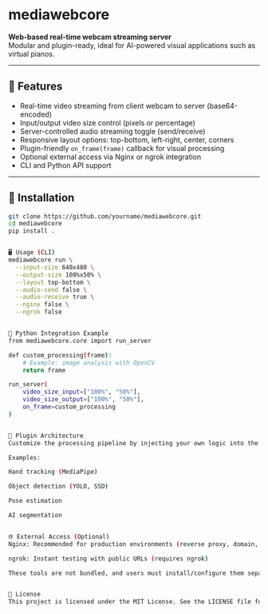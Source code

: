 # mediawebcore

**Web-based real-time webcam streaming server**  
Modular and plugin-ready, ideal for AI-powered visual applications such as virtual pianos.

---

## 🚀 Features

- Real-time video streaming from client webcam to server (base64-encoded)
- Input/output video size control (pixels or percentage)
- Server-controlled audio streaming toggle (send/receive)
- Responsive layout options: top-bottom, left-right, center, corners
- Plugin-friendly `on_frame(frame)` callback for visual processing
- Optional external access via Nginx or ngrok integration
- CLI and Python API support

---

## 🔧 Installation

```bash
git clone https://github.com/yourname/mediawebcore.git
cd mediawebcore
pip install .


🖥️ Usage (CLI)
mediawebcore run \
  --input-size 640x480 \
  --output-size 100%x50% \
  --layout top-bottom \
  --audio-send false \
  --audio-receive true \
  --nginx false \
  --ngrok false


📁 Python Integration Example
from mediawebcore.core import run_server

def custom_processing(frame):
    # Example: image analysis with OpenCV
    return frame

run_server(
    video_size_input=["100%", "50%"],
    video_size_output=["100%", "50%"],
    on_frame=custom_processing
)


🧩 Plugin Architecture
Customize the processing pipeline by injecting your own logic into the on_frame(frame) callback.

Examples:

Hand tracking (MediaPipe)

Object detection (YOLO, SSD)

Pose estimation

AI segmentation


🌐 External Access (Optional)
Nginx: Recommended for production environments (reverse proxy, domain, SSL)

ngrok: Instant testing with public URLs (requires ngrok)

These tools are not bundled, and users must install/configure them separately.


📜 License
This project is licensed under the MIT License. See the LICENSE file for details.